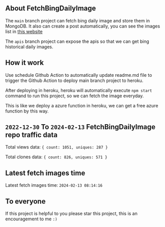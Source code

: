 ## About FetchBingDailyImage

The `main` branch project can fetch bing daily image and store them in MongoDB.
It also can create a post automatically, you can see the images list in [this website](https://oursalbum.netlify.app)

The `apis` branch project can expose the apis so that we can get bing historical daily images.

## How it work

Use schedule Github Action to automatically update readme.md file to trigger the Github Action to deploy main branch project to heroku.

After deploying in heroku, heroku will automatically execute `npm start` command to run this project, so we can fetch the image everyday.

This is like we deploy a azure function in heroku, we can get a free azure function by this way.

## `2022-12-30` To `2024-02-13` FetchBingDailyImage repo traffic data

Total views data: `{ count: 1051, uniques: 287 }`

Total clones data: `{ count: 826, uniques: 571 }`

## Latest fetch images time

Latest fetch images time: `2024-02-13 08:14:16`

## To everyone

If this project is helpful to you please star this project, this is an encouragement to me `:)`



